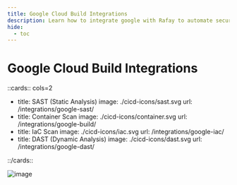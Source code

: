 ```yaml
---
title: Google Cloud Build Integrations
description: Learn how to integrate google with Rafay to automate security testing and deployment of your applications.
hide:
  - toc
---
```

<style>
.nt-card .nt-card-image{
  color: #005BFF;
}

.nt-card-title {
    text-align: -webkit-center;
}
</style>

# Google Cloud Build Integrations

::cards:: cols=2

- title: SAST (Static Analysis)
  image: ./cicd-icons/sast.svg
  url: /integrations/google-sast/
- title: Container Scan
  image: ./cicd-icons/container.svg
  url: /integrations/google-build/
- title: IaC Scan
  image: ./cicd-icons/iac.svg
  url: /integrations/google-iac/
- title: DAST (Dynamic Analysis)
  image: ./cicd-icons/dast.svg
  url: /integrations/google-dast/

::/cards::

![image](https://i.ibb.co/cSX9f6VR/image.png)